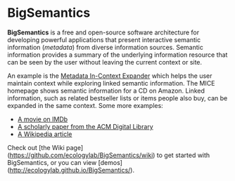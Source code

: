BigSemantics
============

**BigSemantics** is a free and open-source software architecture for developing powerful applications that present interactive semantic information (*metadata*) from diverse information sources. Semantic information provides a summary of the underlying information resource that can be seen by the user without leaving the current context or site.

An example is the [Metadata In-Context Expander](http://ecologylab.net/mice) which helps the user maintain context while exploring linked semantic information. The MICE homepage shows semantic information for a CD on Amazon. Linked information, such as related bestseller lists or items people also buy, can be expanded in the same context. Some more examples:

* [A movie on IMDb](http://ecologylab.net/research/bigsemantics/MICE/index.html?url=http://www.imdb.com/title/tt1707386)
* [A scholarly paper from the ACM Digital Library](http://ecologylab.net/research/bigsemantics/MICE/index.html?url=http://dl.acm.org/citation.cfm?id=1121979)
* [A Wikipedia article](http://ecologylab.net/research/bigsemantics/MICE/index.html?url=http://en.wikipedia.org/wiki/Pablo_Picasso)

Check out [the Wiki page] (https://github.com/ecologylab/BigSemantics/wiki) to get started with BigSemantics, or you can view [demos] (http://ecologylab.github.io/BigSemantics/).
